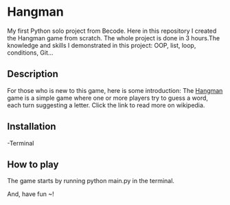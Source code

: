 # Hangman
My first Python solo project from Becode. Here in this repository I created the Hangman game from scratch.
The whole project is done in 3 hours.The knowledge and skills I demonstrated in this project: OOP, list, loop, conditions, Git...

## Description
For those who is new to this game, here is some introduction:
The [Hangman](<https://en.wikipedia.org/wiki/Hangman_(game)>) game is a simple game where one or more players try to guess a word, each turn suggesting a letter. Click the link to read more on wikipedia.

## Installation
-Terminal

## How to play
The game starts by running python main.py in the terminal.

And, have fun ~!

